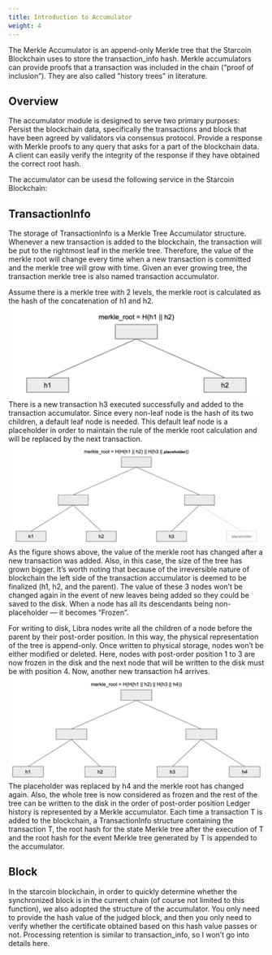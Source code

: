 ```yaml
---
title: Introduction to Accumulator
weight: 4
---
```


The Merkle Accumulator is an append-only Merkle tree that the Starcoin Blockchain uses to store the transaction_info hash. Merkle accumulators can provide proofs that a transaction was included in the chain (“proof of inclusion”). They are also called "history trees" in literature.

<!--more-->

## Overview
The accumulator module is designed to serve two primary purposes:
Persist the blockchain data, specifically the transactions and block that have been agreed by validators via consensus protocol.
Provide a response with Merkle proofs to any query that asks for a part of the blockchain data. A client can easily verify the integrity of the response if they have obtained the correct root hash.

The accumulator can be usesd the following service in the Starcoin Blockchain:

## TransactionInfo
The storage of TransactionInfo is a Merkle Tree Accumulator structure. Whenever a new transaction is added to the blockchain, the transaction will be put to the rightmost leaf in the merkle tree. Therefore, the value of the merkle root will change every time when a new transaction is committed and the merkle tree will grow with time. Given an ever growing tree, the transaction merkle tree is also named transaction accumulator.

Assume there is a merkle tree with 2 levels, the merkle root is calculated as the hash of the concatenation of h1 and h2.
![image-1](images/accumulator1.png)
There is a new transaction h3 executed successfully and added to the transaction accumulator. Since every non-leaf node is the hash of its two children, a default leaf node is needed. This default leaf node is a placeholder in order to maintain the rule of the merkle root calculation and will be replaced by the next transaction.
![image-2](images/accumulator2.png)
As the figure shows above, the value of the merkle root has changed after a new transaction was added. Also, in this case, the size of the tree has grown bigger.
It’s worth noting that because of the irreversible nature of blockchain the left side of the transaction accumulator is deemed to be finalized (h1, h2, and the parent). The value of these 3 nodes won’t be changed again in the event of new leaves being added so they could be saved to the disk.
When a node has all its descendants being non-placeholder — it becomes “Frozen”.

For writing to disk, Libra nodes write all the children of a node before the parent by their post-order position. In this way, the physical representation of the tree is append-only. Once written to physical storage, nodes won’t be either modified or deleted. Here, nodes with post-order position 1 to 3 are now frozen in the disk and the next node that will be written to the disk must be with position 4.
Now, another new transaction h4 arrives.
![image-3](images/accumulator3.png)
The placeholder was replaced by h4 and the merkle root has changed again. Also, the whole tree is now considered as frozen and the rest of the tree can be written to the disk in the order of post-order position
Ledger history is represented by a Merkle accumulator. Each time a transaction T is added to the blockchain, a TransactionInfo structure containing the transaction T, the root hash for the state Merkle tree after the execution of T and the root hash for the event Merkle tree generated by T is appended to the accumulator.

## Block
In the starcoin blockchain, in order to quickly determine whether the synchronized block is in the current chain (of course not limited to this function), we also adopted the structure of the accumulator. You only need to provide the hash value of the judged block, and then you only need to verify whether the certificate obtained based on this hash value passes or not.
Processing retention is similar to transaction_info, so I won’t go into details here.
